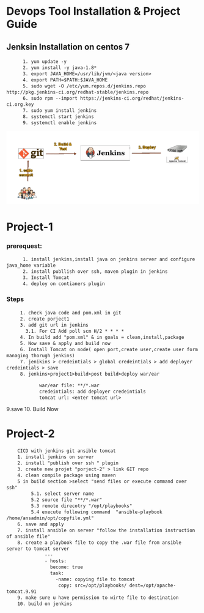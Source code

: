 # Devops Tool Installation & Project Guide

## Jenksin Installation on centos 7
          1. yum update -y
          2. yum install -y java-1.8*
          3. export JAVA_HOME=/usr/lib/jvm/<java version>
          4. export PATH=$PATH:$JAVA_HOME
          5. sudo wget -O /etc/yum.repos.d/jenkins.repo http://pkg.jenkins-ci.org/redhat-stable/jenkins.repo
          6. sudo rpm --import https://jenkins-ci.org/redhat/jenkins-ci.org.key
          7. sudo yum install jenkins
          8. systemctl start jenkins
          9. systemctl enable jenkins
![](image/project1.png)
# Project-1
  ###   prerequest:
          1. install jenkins,install java on jenkins server and configure java_home variable
          2. install publlish over ssh, maven plugin in jenkins
          3. Install Tomcat
          4. deploy on contianers plugin
 ### Steps
         1. check java code and pom.xml in git
         2. create porject1
         3. add git url in jenkins
           3.1. For CI Add poll scm H/2 * * * *
         4. In build add "pom.xml" & in goals = clean,install,package
         5. Now save & apply and build now 
         6. Install Tomcat on node( open port,create user,create user form managing thorugh jenkins)
         7. jenikins > credeintials > global credeintials > add deployer credeintials > save
         8. jenkins>project1>build>post build>deploy war/ear
```
            war/ear file: **/*.war
            credeintials: add deployer credeintials
            tomcat url: <enter tomcat url>
```
  9.save
  10. Build Now

# Project-2
        CICD with jenkins git ansible tomcat
        1. install jenkins on server 
        2. install "publish over ssh " plugin
        3. create new projet "porject-2" > link GIT repo
        4. clean compile package using maven 
        5 in build section >select "send files or execute command over ssh"
             5.1. select server name
             5.2 source file "**/*.war" 
             5.3 remote direcotry "/opt/playbooks" 
             5.4 execute following command  "ansible-playbook /home/ansadmin/opt/copyfile.yml"
        6. save and apply 
        7. install ansible on server "follow the installation instruction of ansible file"
        8. create a playbook file to copy the .war file from ansible server to tomcat server
                  ---
                  - hosts:
                    become: true
                    task: 
                      -name: copying file to tomcat
                       copy: src=/opt/playbooks/ dest=/opt/apache-tomcat.9.91
        9. make sure u have permission to wirte file to destination
        10. build on jenkins




